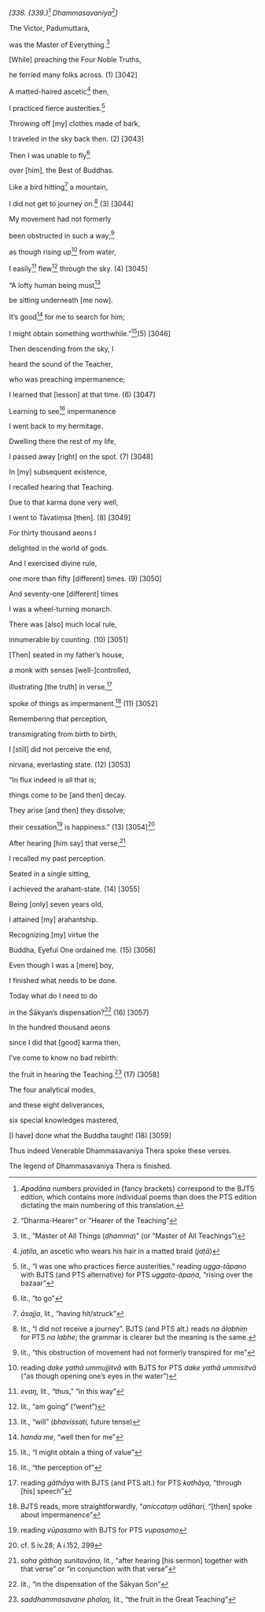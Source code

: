 *\[336. {339.}*[^1] *Dhammasavaniya*[^2]*\]*

The Victor, Padumuttara,

was the Master of Everything.[^3]

\[While\] preaching the Four Noble Truths,

he ferried many folks across. (1) \[3042\]

A matted-haired ascetic[^4] then,

I practiced fierce austerities.[^5]

Throwing off \[my\] clothes made of bark,

I traveled in the sky back then. (2) \[3043\]

Then I was unable to fly[^6]

over \[him\], the Best of Buddhas.

Like a bird hitting[^7] a mountain,

I did not get to journey on.[^8] (3) \[3044\]

My movement had not formerly

been obstructed in such a way;[^9]

as though rising up[^10] from water,

I easily[^11] flew[^12] through the sky. (4) \[3045\]

“A lofty human being must[^13]

be sitting underneath \[me now\].

It’s good[^14] for me to search for him;

I might obtain something worthwhile.”[^15](5) \[3046\]

Then descending from the sky, I

heard the sound of the Teacher,

who was preaching impermanence;

I learned that \[lesson\] at that time. (6) \[3047\]

Learning to see[^16] impermanence

I went back to my hermitage.

Dwelling there the rest of my life,

I passed away \[right\] on the spot. (7) \[3048\]

In \[my\] subsequent existence,

I recalled hearing that Teaching.

Due to that karma done very well,

I went to Tāvatiṃsa \[then\]. (8) \[3049\]

For thirty thousand aeons I

delighted in the world of gods.

And I exercised divine rule,

one more than fifty \[different\] times. (9) \[3050\]

And seventy-one \[different\] times

I was a wheel-turning monarch.

There was \[also\] much local rule,

innumerable by counting. (10) \[3051\]

\[Then\] seated in my father’s house,

a monk with senses \[well-\]controlled,

illustrating \[the truth\] in verse,[^17]

spoke of things as impermanent.[^18] (11) \[3052\]

Remembering that perception,

transmigrating from birth to birth,

I \[still\] did not perceive the end,

nirvana, everlasting state. (12) \[3053\]

“In flux indeed is all that is;

things come to be \[and then\] decay.

They arise \[and then\] they dissolve;

their cessation[^19] is happiness.” (13) \[3054\][^20]

After hearing \[him say\] that verse,[^21]

I recalled my past perception.

Seated in a single sitting,

I achieved the arahant-state. (14) \[3055\]

Being \[only\] seven years old,

I attained \[my\] arahantship.

Recognizing \[my\] virtue the

Buddha, Eyeful One ordained me. (15) \[3056\]

Even though I was a \[mere\] boy,

I finished what needs to be done.

Today what do I need to do

in the Śākyan’s dispensation?[^22] (16) \[3057\]

In the hundred thousand aeons

since I did that \[good\] karma then,

I’ve come to know no bad rebirth:

the fruit in hearing the Teaching.[^23] (17) \[3058\]

The four analytical modes,

and these eight deliverances,

six special knowledges mastered,

\[I have\] done what the Buddha taught! (18) \[3059\]

Thus indeed Venerable Dhammasavaniya Thera spoke these verses.

The legend of Dhammasavaniya Thera is finished.

[^1]: *Apadāna* numbers provided in {fancy brackets} correspond to the
    BJTS edition, which contains more individual poems than does the PTS
    edition dictating the main numbering of this translation.

[^2]: “Dharma-Hearer” or "Hearer of the Teaching”

[^3]: lit., “Master of All Things (*dhamma*)” (or “Master of All
    Teachings”)

[^4]: *jaṭila,* an ascetic who wears his hair in a matted braid (*jaṭā*)

[^5]: lit., “I was one who practices fierce austerities,” reading
    *ugga-tāpano* with BJTS (and PTS alternative) for PTS
    *uggata-āpaṇa,* “rising over the bazaar”

[^6]: lit., “to go”

[^7]: *āsajja*, lit., “having hit/struck”

[^8]: lit., “I did not receive a journey”. BJTS (and PTS alt.) reads *na
    ālabhiṃ* for PTS *na labhe*; the grammar is clearer but the meaning
    is the same.

[^9]: lit., “this obstruction of movement had not formerly transpired
    for me”

[^10]: reading *dake yathā ummujjitvā* with BJTS for PTS *dake yathā
    ummisitvā* (“as though opening one’s eyes in the water”)

[^11]: *evaŋ,* lit., “thus,” “in this way”

[^12]: lit., “am going” (“went”)

[^13]: lit., “will” (*bhavissati,* future tense)

[^14]: *handa me*, “well then for me”

[^15]: lit., “I might obtain a thing of value”

[^16]: lit., “the perception of”

[^17]: reading *gāthāya* with BJTS (and PTS alt.) for PTS *kathāya,*
    “through \[his\] speech”

[^18]: BJTS reads, more straightforwardly, “*aniccataṃ udāhari,*
    “\[then\] spoke about impermanence”

[^19]: reading *vūpasamo* with BJTS for PTS *vupasamo*

[^20]: cf. S iv.28; A i.152, 299

[^21]: *saha gāthaŋ sunitavāna,* lit., “after hearing \[his sermon\]
    together with that verse” or “in conjunction with that verse”

[^22]: lit., “in the dispensation of the Śākyan Son”

[^23]: *saddhammasavane phalaŋ,* lit., “the fruit in the Great Teaching”

